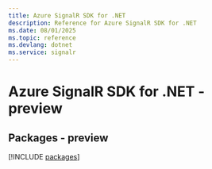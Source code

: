```yaml
---
title: Azure SignalR SDK for .NET
description: Reference for Azure SignalR SDK for .NET
ms.date: 08/01/2025
ms.topic: reference
ms.devlang: dotnet
ms.service: signalr
---
```

# Azure SignalR SDK for .NET - preview
## Packages - preview
[!INCLUDE [packages](signalr-index.md)]